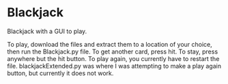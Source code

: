 # Blackjack
Blackjack with a GUI to play.

To play, download the files and extract them to a location of your choice, then run the Blackjack.py file.
To get another card, press hit. 
To stay, press anywhere but the hit button.
To play again, you currently have to restart the file. blackjackExtended.py was where I was attempting to make a play again button, but currently it does not work.
